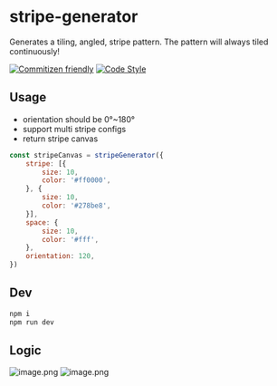 # stripe-generator
Generates a tiling, angled, stripe pattern. The pattern will always tiled continuously!

[![Commitizen friendly](https://img.shields.io/badge/commitizen-friendly-brightgreen.svg)](http://commitizen.github.io/cz-cli/)
[![Code Style](https://img.shields.io/badge/eslint-airbnb-brightgreen)](https://github.com/iamturns/eslint-config-airbnb-typescript)

## Usage
- orientation should be 0°~180°
- support multi stripe configs
- return stripe canvas

```js
const stripeCanvas = stripeGenerator({
    stripe: [{
        size: 10,
        color: '#ff0000',
    }, {
        size: 10,
        color: '#278be8',
    }],
    space: {
        size: 10,
        color: '#fff',
    },
    orientation: 120,
})
```

## Dev
```sh
npm i
npm run dev
```

## Logic
![image.png](https://i.loli.net/2020/07/12/2Jit1BnmQsAeDSE.png)
![image.png](https://i.loli.net/2020/07/12/NsZYW2G58uKxcvT.png)
